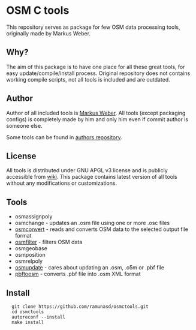 # OSM C tools

This repository serves as package for few OSM data processing tools, originally made by Markus Weber.

## Why?
The aim of this package is to have one place for all these great tools, for easy update/compile/install process. Original repository
does not contains working compile scripts, not all tools is included and are outdated.

## Author
Author of all included tools is [Markus Weber](http://m.m.i24.cc/). All tools (except packaging configs) is completely
made by him and only him even if commit author is someone else.

Some tools can be found in [authors repository](https://gitlab.com/osm-c-tools/osmctools).

## License
All tools is distributed under GNU APGL v3 license and is publicly accessible from [wiki](http://wiki.osm.org/).
This package contains latest version of all tools without any modifications or customizations.

## Tools

* osmassignpoly
* osmchange - updates an .osm file using one or more .osc files
* [osmconvert](http://wiki.openstreetmap.org/wiki/Osmconvert) - reads and converts OSM data to the selected output file format
* [osmfilter](http://wiki.openstreetmap.org/wiki/Osmfilter) - filters OSM data
* osmgeobase
* osmposition
* osmrelpoly
* [osmupdate](http://wiki.openstreetmap.org/wiki/Osmupdate) - cares about updating an .osm, .o5m or .pbf file
* [pbftoosm](http://wiki.openstreetmap.org/wiki/Pbftoosm) - converts .pbf file into .osm XML format

## Install

```
  git clone https://github.com/ramunasd/osmctools.git
  cd osmctools
  autoreconf --install
  make install
```
